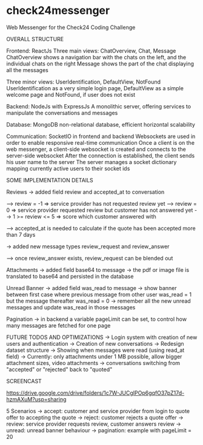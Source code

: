 # check24messenger

Web Messenger for the Check24 Coding Challenge

OVERALL STRUCTURE

Frontend: ReactJs
Three main views: ChatOverview, Chat, Message
ChatOverview shows a navigation bar with the chats on the left, and the individual chats on the right
Message shows the part of the chat displaying all the messages

Three minor views: UserIdentification, DefaultView, NotFound
UserIdentification as a very simple login page, DefaultView as a simple welcome page and NotFound, if user does not exist

Backend: NodeJs with ExpressJs
A monolithic server, offering services to manipulate the conversations and messages

Database: MongoDB
non-relational database, efficient horizontal scalability

Communication: SocketIO in frontend and backend
Websockets are used in order to enable responsive real-time communication
Once a client is on the web messenger, a client-side websocket is created and connects to the server-side websocket
After the connection is established, the client sends his user name to the server
The server manages a socket dictionary mapping currently active users to their socket ids

SOME IMPLEMENTATION DETAILS

Reviews
-> added field review and accepted_at to conversation

--> review = -1 => service provider has not requested review yet
--> review = 0 => service provider requested review but customer has not answered yet
--> 1 >= review <= 5 => score which customer answered with

--> accepted_at is needed to calculate if the quote has been accepted more than 7 days

-> added new message types review_request and review_answer

--> once review_answer exists, review_request can be blended out

Attachments
-> added field base64 to message
-> the pdf or image file is translated to base64 and persisted in the database

Unread Banner
-> added field was_read to message
-> show banner between first case where previous message from other user was_read = 1 but the message thereafter was_read = 0
-> remember all the new unread messages and update was_read in those messages

Pagination
-> in backend a variable pageLimit can be set, to control how many messages are fetched for one page

FUTURE TODOS AND OPTIMIZATIONS
-> Login system with creation of new users and authentication
-> Creation of new conversations
-> Redesign dataset structure
-> Showing when messages were read (using read_at field)
-> Currently: only attachments under 1 MB possible, allow bigger attachment sizes, video attachments
-> conversations switching from "accepted" or "rejected" back to "quoted"

SCREENCAST

https://drive.google.com/drive/folders/1c7W-JUCgIPOp6gqfO37pZ17d-hzmAXuM?usp=sharing

5 Scenarios
-> accept: customer and service provider from login to quote offer to accepting the quote
-> reject: customer rejects a quote offer
-> review: service provider requests review, customer answers review
-> unread: unread banner behaviour
-> pagination: example with pageLimit = 20
